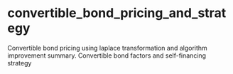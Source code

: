 # convertible_bond_pricing_and_strategy
Convertible bond pricing using laplace transformation and algorithm improvement summary. Convertible bond factors and self-financing strategy
